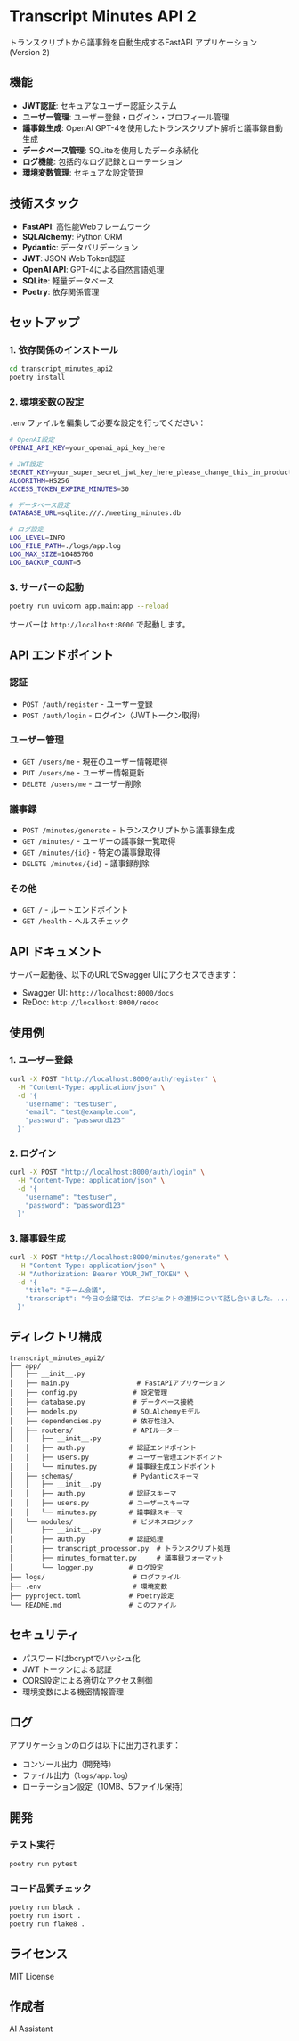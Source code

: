 # Transcript Minutes API 2

トランスクリプトから議事録を自動生成するFastAPI アプリケーション (Version 2)

## 機能

- **JWT認証**: セキュアなユーザー認証システム
- **ユーザー管理**: ユーザー登録・ログイン・プロフィール管理
- **議事録生成**: OpenAI GPT-4を使用したトランスクリプト解析と議事録自動生成
- **データベース管理**: SQLiteを使用したデータ永続化
- **ログ機能**: 包括的なログ記録とローテーション
- **環境変数管理**: セキュアな設定管理

## 技術スタック

- **FastAPI**: 高性能Webフレームワーク
- **SQLAlchemy**: Python ORM
- **Pydantic**: データバリデーション
- **JWT**: JSON Web Token認証
- **OpenAI API**: GPT-4による自然言語処理
- **SQLite**: 軽量データベース
- **Poetry**: 依存関係管理

## セットアップ

### 1. 依存関係のインストール

```bash
cd transcript_minutes_api2
poetry install
```

### 2. 環境変数の設定

`.env` ファイルを編集して必要な設定を行ってください：

```bash
# OpenAI設定
OPENAI_API_KEY=your_openai_api_key_here

# JWT設定
SECRET_KEY=your_super_secret_jwt_key_here_please_change_this_in_production
ALGORITHM=HS256
ACCESS_TOKEN_EXPIRE_MINUTES=30

# データベース設定
DATABASE_URL=sqlite:///./meeting_minutes.db

# ログ設定
LOG_LEVEL=INFO
LOG_FILE_PATH=./logs/app.log
LOG_MAX_SIZE=10485760
LOG_BACKUP_COUNT=5
```

### 3. サーバーの起動

```bash
poetry run uvicorn app.main:app --reload
```

サーバーは `http://localhost:8000` で起動します。

## API エンドポイント

### 認証

- `POST /auth/register` - ユーザー登録
- `POST /auth/login` - ログイン（JWTトークン取得）

### ユーザー管理

- `GET /users/me` - 現在のユーザー情報取得
- `PUT /users/me` - ユーザー情報更新
- `DELETE /users/me` - ユーザー削除

### 議事録

- `POST /minutes/generate` - トランスクリプトから議事録生成
- `GET /minutes/` - ユーザーの議事録一覧取得
- `GET /minutes/{id}` - 特定の議事録取得
- `DELETE /minutes/{id}` - 議事録削除

### その他

- `GET /` - ルートエンドポイント
- `GET /health` - ヘルスチェック

## API ドキュメント

サーバー起動後、以下のURLでSwagger UIにアクセスできます：

- Swagger UI: `http://localhost:8000/docs`
- ReDoc: `http://localhost:8000/redoc`

## 使用例

### 1. ユーザー登録

```bash
curl -X POST "http://localhost:8000/auth/register" \
  -H "Content-Type: application/json" \
  -d '{
    "username": "testuser",
    "email": "test@example.com",
    "password": "password123"
  }'
```

### 2. ログイン

```bash
curl -X POST "http://localhost:8000/auth/login" \
  -H "Content-Type: application/json" \
  -d '{
    "username": "testuser",
    "password": "password123"
  }'
```

### 3. 議事録生成

```bash
curl -X POST "http://localhost:8000/minutes/generate" \
  -H "Content-Type: application/json" \
  -H "Authorization: Bearer YOUR_JWT_TOKEN" \
  -d '{
    "title": "チーム会議",
    "transcript": "今日の会議では、プロジェクトの進捗について話し合いました。..."
  }'
```

## ディレクトリ構成

```
transcript_minutes_api2/
├── app/
│   ├── __init__.py
│   ├── main.py                 # FastAPIアプリケーション
│   ├── config.py              # 設定管理
│   ├── database.py            # データベース接続
│   ├── models.py              # SQLAlchemyモデル
│   ├── dependencies.py        # 依存性注入
│   ├── routers/               # APIルーター
│   │   ├── __init__.py
│   │   ├── auth.py           # 認証エンドポイント
│   │   ├── users.py          # ユーザー管理エンドポイント
│   │   └── minutes.py        # 議事録生成エンドポイント
│   ├── schemas/               # Pydanticスキーマ
│   │   ├── __init__.py
│   │   ├── auth.py           # 認証スキーマ
│   │   ├── users.py          # ユーザースキーマ
│   │   └── minutes.py        # 議事録スキーマ
│   └── modules/               # ビジネスロジック
│       ├── __init__.py
│       ├── auth.py           # 認証処理
│       ├── transcript_processor.py  # トランスクリプト処理
│       ├── minutes_formatter.py     # 議事録フォーマット
│       └── logger.py         # ログ設定
├── logs/                      # ログファイル
├── .env                       # 環境変数
├── pyproject.toml            # Poetry設定
└── README.md                 # このファイル
```

## セキュリティ

- パスワードはbcryptでハッシュ化
- JWT トークンによる認証
- CORS設定による適切なアクセス制御
- 環境変数による機密情報管理

## ログ

アプリケーションのログは以下に出力されます：

- コンソール出力（開発時）
- ファイル出力（`logs/app.log`）
- ローテーション設定（10MB、5ファイル保持）

## 開発

### テスト実行

```bash
poetry run pytest
```

### コード品質チェック

```bash
poetry run black .
poetry run isort .
poetry run flake8 .
```

## ライセンス

MIT License

## 作成者

AI Assistant
